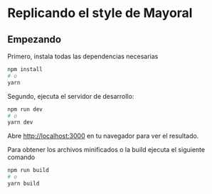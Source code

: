 # Replicando el style de Mayoral

## Empezando

Primero, instala todas las dependencias necesarias

```bash
npm install
# o
yarn 
```

Segundo, ejecuta el servidor de desarrollo:

```bash
npm run dev
# o
yarn dev
```

Abre [http://localhost:3000](http://localhost:3000) en tu navegador para ver el resultado.

Para obtener los archivos minificados o la build ejecuta el siguiente comando

```bash
npm run build
# o
yarn build
```

